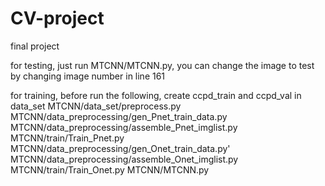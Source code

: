 # CV-project
final project

for testing, just run MTCNN/MTCNN.py, you can change the image to test by changing image number in line 161

for training, before run the following, create ccpd_train and ccpd_val in data_set
MTCNN/data_set/preprocess.py
MTCNN/data_preprocessing/gen_Pnet_train_data.py
MTCNN/data_preprocessing/assemble_Pnet_imglist.py
MTCNN/train/Train_Pnet.py
MTCNN/data_preprocessing/gen_Onet_train_data.py'
MTCNN/data_preprocessing/assemble_Onet_imglist.py
MTCNN/train/Train_Onet.py
MTCNN/MTCNN.py
